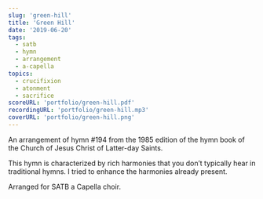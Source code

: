 ```yaml
---
slug: 'green-hill'
title: 'Green Hill'
date: '2019-06-20'
tags:
  - satb
  - hymn
  - arrangement
  - a-capella
topics:
  - crucifixion
  - atonment
  - sacrifice
scoreURL: 'portfolio/green-hill.pdf'
recordingURL: 'portfolio/green-hill.mp3'
coverURL: 'portfolio/green-hill.png'
---
```


An arrangement of hymn #194 from the 1985 edition of the hymn book of the Church of Jesus Christ of Latter-day Saints.

This hymn is characterized by rich harmonies that you don’t typically hear in traditional hymns. I tried to enhance the harmonies already present.

Arranged for SATB a Capella choir.
